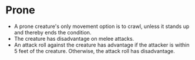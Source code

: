 # Prone
-   A prone creature's only movement option is to crawl, unless it stands up and thereby ends the condition.
-   The creature has disadvantage on melee attacks.
-   An attack roll against the creature has advantage if the attacker is within 5 feet of the creature. Otherwise, the attack roll has disadvantage.

